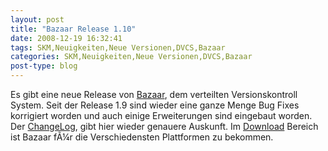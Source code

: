 ```yaml
---
layout: post
title: "Bazaar Release 1.10"
date: 2008-12-19 16:32:41
tags: SKM,Neuigkeiten,Neue Versionen,DVCS,Bazaar
categories: SKM,Neuigkeiten,Neue Versionen,DVCS,Bazaar
post-type: blog
---
```

Es gibt eine neue Release von <a href="http://www.bazaar-vcs.org">Bazaar</a>, dem verteilten Versionskontroll System. Seit der Release 1.9 sind wieder eine ganze Menge Bug Fixes korrigiert worden und auch einige Erweiterungen sind eingebaut worden. Der <a href="http://doc.bazaar-vcs.org/bzr.1.10/en/release-notes/NEWS.html#bzr-1-10-2008-12-05">ChangeLog</a>, gibt hier wieder genauere Auskunft. Im <a href="http://bazaar-vcs.org/Download">Download</a> Bereich ist Bazaar fÃ¼r die Verschiedensten Plattformen zu bekommen.